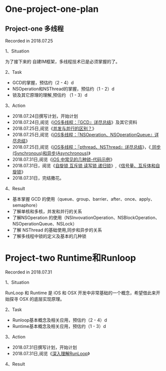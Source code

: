 # One-project-one-plan

## Project-one 多线程 

Recorded in 2018.07.25

1、Situation
  
  为了接下来的 自建IM框架<!--及未来面试的需求-->，多线程技术已是必须掌握的了。

2、Task
  - GCD的掌握，预估约（2 - 4）d
  - NSOperation和NSThread的掌握，预估约（1 - 2）d
  - 锁及其它原理的理解,预估约 （1 - 3）d

3、Action
  - 2018.07.24日撰写计划，开始计划
  - 2018.07.24日,阅览《[iOS多线程：『GCD』详尽总结](https://bujige.net/blog/iOS-Complete-learning-GCD.html)》及其它资料
  - 2018.07.25日,阅览《[并发与并行的区别？](https://www.zhihu.com/question/33515481)》
  - 2018.07.25日,阅览《[iOS多线程：『NSOperation、NSOperationQueue』详尽总结](https://bujige.net/blog/iOS-Complete-learning-NSOperation.html)》
  - 2018.07.25日,阅览《[iOS多线程：『pthread、NSThread』详尽总结](https://bujige.net/blog/iOS-Complete-learning-pthread-and-NSThread.html)》，《[ 同步(Synchronous)和异步(Asynchronous)](https://www.cnblogs.com/anny0404/p/5691379.html)》
  - 2018.07.31日,阅览《[iOS 中常见的几种锁-代码示例](https://mp.weixin.qq.com/s/c8YyhMvekaTVbqMhS8wzFQ)》
  - 2018.07.31日，阅览《[自旋锁 互斥锁 读写锁 递归锁](https://blog.csdn.net/qq100440110/article/details/51076609)》,《[信号量、互斥体和自旋锁](https://www.cnblogs.com/biyeymyhjob/archive/2012/07/21/2602015.html)》
  - 2018.07.31日，完结撒花。
  
4、Result

  - 基本掌握 GCD 的使用（queue、group、barrier、after、once、apply、semaphore）
  - 了解单核和多核，并发和并行的关系
  - 了解NSOperation 的使用（NSInvovationOperation、NSBlockOperation、NSOperationQueue、NSLock）
  - 了解 NSThread 的基础使用,同步和异步的关系
  - 了解多线程中锁的定义及基本的几种锁

# Project-two Runtime和Runloop

Recorded in 2018.07.31

1、Situation

  RunLoop 和 Runtime  是 iOS 和 OSX 开发中非常基础的一个概念，希望借此来开始探寻 OSX 的底层实现原理。
  
2、Task
  - Runloop基本概念及相关应用，预估约（2 - 4）d
  - Runtime基本概念及相关应用，预估约（1 - 3）d

3、Action
  - 2018.07.31日撰写计划，开始计划
  - 2018.07.31日,阅览《[深入理解RunLoop](https://blog.ibireme.com/2015/05/18/runloop/)》
  
4、Result
